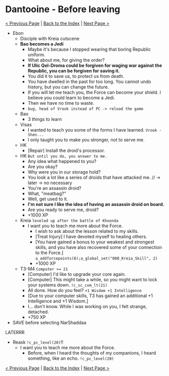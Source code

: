 # Dantooine - Before leaving

[< Previous Page](./07_Dantooine.md) |
[Back to the Index](../index.md) |
[Next Page >](./09_Dantooine.md)


- Ebon
  - Disciple with Kreia cutscene
  - **Bao becomes a Jedi**
    - Maybe it's because I stopped wearing that boring Republic uniform.
    - What about me, for giving the order?
    - **If Ulic Qel-Droma could be forgiven for waging war against the Republic, you can be forgiven for saving it.**
    - You did it to save us, to protect us from death.
    - You have dwelled in the past for too long. You cannot undo history, but you can change the future.
    - If you will let me teach you, the Force can become your shield. I believe you could learn to become a Jedi.
    - Then we have no time to waste.
    - `bug, head of Vrook instead of PC -> reload the game`
  - Bao
    - 3 things to learn
  - Visas
    - I wanted to teach you some of the forms I have learned. `Vrook - Shen...`
    - I only taught you to make you stronger, not to serve me.
  - HK
    - [Repair] Install the droid's processor.
  - HK `But until you do, you answer to me.`
    - Any idea what happened to you?
    - Are you okay?
    - Why were you in our storage hold?
    - You look a lot like a series of droids that have attacked me. // -> later -> no necessary
    - You're an assassin droid?
    - What, "meatbag?"
    - Well, get used to it.
    - **I'm not sure I like the idea of having an assassin droid on board.**
    - Are you ready to serve me, droid?
    - +1000 XP
  - Kreia `leveled up after the battle of Khoonda`
    - I want you to teach me more about the Force.
      - I wish to ask about the lesson related to my skills.
      - [Treat Injury] I have devoted myself to healing others.
      - [You have gained a bonus to your weakest and strongest skills, and you have also recovered some of your connection to the Force.] `a_addforcepoints(6);a_global_set("000_Kreia_Skill", 2)`
      - +1000 XP
  - T3-M4 `Computer >= 21`
    - [Computer] I'd like to upgrade your core again.
    - [Computer] This might take a while, so you might want to lock your systems down. `!c_sc_com_lt(21)`
    - All done. How do you feel? `+1 Wisdom +1 Intelligence`
    - [Due to your computer skills, T3 has gained an additional +1 Intelligence and +1 Wisdom.]
    - I... don't know. While I was working on you, I felt strange, detached.
    - +750 XP
- SAVE before selecting NarShaddaa


LATERRR


- Reask `!c_pc_level(20)`!!
  - I want you to teach me more about the Force.
    - Before, when I heard the thoughts of my companions, I heard something, like an echo. `!c_pc_level(20)`

[< Previous Page](./07_Dantooine.md) |
[Back to the Index](../index.md) |
[Next Page >](./09_Dantooine.md)
